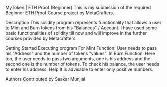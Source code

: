 MyToken | ETH Proof (Beginner) This is my submission of the required Beginner ETH Proof Course project by MetaCrafters.

Description
This solidity program represents functionality that allows a user to Mint and Burn tokens from his "Balances" / Account. I have used some basic functionalities of solidity till now and will improve in the further courses provided by Metacrafters.

Getting Started
Executing program
For Mint Function: User needs to pass his "Address" and the number of tokens "values".
In Burn Function: Here too, the user needs to pass two arguments, one is his address and the second one is the number of tokens.
To check his balance, the user needs to enter his address.
Help
It is advisable to enter only positive numbers.

Authors
Contributed by Saakar Munjial



